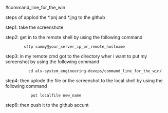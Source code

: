 #command_line_for_the_win

steps of applod the *.pnj and *.jng to the github

step1: take the screenshote

step2: get in to the remote shell by using the following command

            sftp sammy@your_server_ip_or_remote_hostname

step3: in my remote cmd got to the directory wher i want to put my screenshot
       by using the following command

              cd alx-system_engineering-devops/command_line_for_the_win/

step4: then uplode the file or the screenshot to the local shell
       by using the following command

               put localfile new_name

step6: then push it to the github accunt
